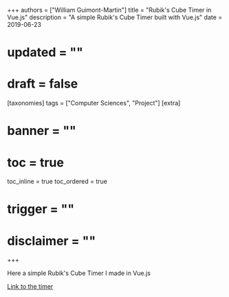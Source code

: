 +++
authors = ["William Guimont-Martin"]
title = "Rubik's Cube Timer in Vue.js"
description = "A simple Rubik's Cube Timer built with Vue.js"
date = 2019-06-23
# updated = ""
# draft = false
[taxonomies]
tags = ["Computer Sciences", "Project"]
[extra]
# banner = ""
# toc = true
toc_inline = true
toc_ordered = true
# trigger = ""
# disclaimer = ""
+++

Here a simple Rubik's Cube Timer I made in Vue.js

<a class="external" href="https://willguimont.github.io/cube_timer/" target="_blank">Link to the timer</a>
